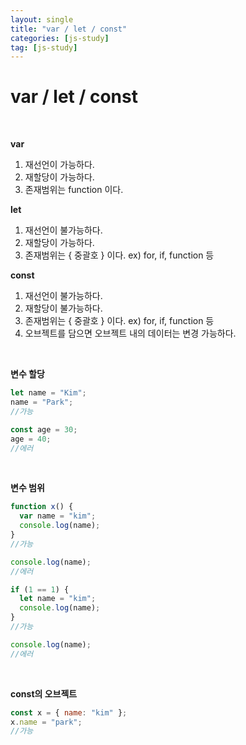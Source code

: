 ```yaml
---
layout: single
title: "var / let / const"
categories: [js-study]
tag: [js-study]
---
```


# var / let / const

<br>

**var**

1. 재선언이 가능하다.
2. 재할당이 가능하다.
3. 존재범위는 function 이다.

**let**

1. 재선언이 불가능하다.
2. 재할당이 가능하다.
3. 존재범위는 { 중괄호 } 이다. ex) for, if, function 등

**const**

1. 재선언이 불가능하다.
2. 재할당이 불가능하다.
3. 존재범위는 { 중괄호 } 이다. ex) for, if, function 등
4. 오브젝트를 담으면 오브젝트 내의 데이터는 변경 가능하다.

<br>

**변수 할당**

```js
let name = "Kim";
name = "Park";
//가능

const age = 30;
age = 40;
//에러
```

<br>

**변수 범위**

```js
function x() {
  var name = "kim";
  console.log(name);
}
//가능

console.log(name);
//에러

if (1 == 1) {
  let name = "kim";
  console.log(name);
}
//가능

console.log(name);
//에러
```

<br>

**const의 오브젝트**

```js
const x = { name: "kim" };
x.name = "park";
//가능
```
